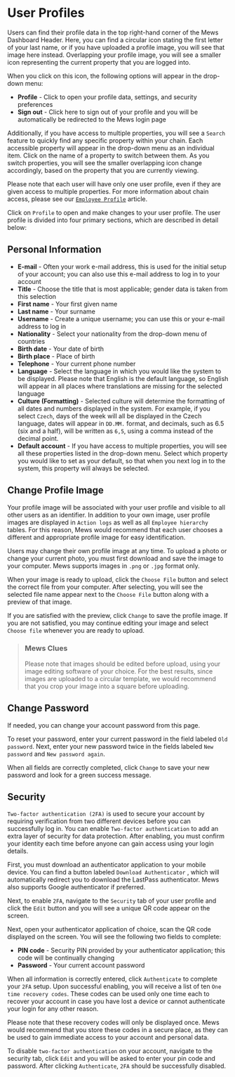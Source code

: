 # User Profiles

Users can find their profile data in the top right-hand corner of the Mews Dashboard Header. Here, you can find a circular icon stating the first letter of your last name, or if you have uploaded a profile image, you will see that image here instead. Overlapping your profile image, you will see a smaller icon representing the current property that you are logged into.

When you click on this icon, the following options will appear in the drop-down menu:

* **Profile** - Click to open your profile data, settings, and security preferences
* **Sign out** - Click here to sign out of your profile and you will be automatically be redirected to the Mews login page

Additionally, if you have access to multiple properties, you will see a `Search` feature to quickly find any specific property within your chain. Each accessible property will appear in the drop-down menu as an individual item. Click on the name of a property to switch between them. As you switch properties, you will see the smaller overlapping icon change accordingly, based on the property that you are currently viewing.

Please note that each user will have only one user profile, even if they are given access to multiple properties. For more information about chain access, please see our [`Employee Profile`](../../profiles/employee-profile.md) article.

Click on `Profile` to open and make changes to your user profile. The user profile is divided into four primary sections, which are described in detail below:

## Personal Information

* **E-mail** - Often your work e-mail address, this is used for the initial setup of your account; you can also use this e-mail address to log in to your account
* **Title** - Choose the title that is most applicable; gender data is taken from this selection
* **First name** - Your first given name
* **Last name** - Your surname
* **Username** - Create a unique username; you can use this or your e-mail address to log in
* **Nationality** - Select your nationality from the drop-down menu of countries
* **Birth date** - Your date of birth
* **Birth place** - Place of birth
* **Telephone** - Your current phone number
* **Language** - Select the language in which you would like the system to be displayed. Please note that English is the default language, so English will appear in all places where translations are missing for the selected language
* **Culture \(Formatting\)** - Selected culture will determine the formatting of all dates and numbers displayed in the system. For example, if you select `Czech`, days of the week will all be displayed in the Czech language, dates will appear in `DD.MM.` format, and decimals, such as 6.5 \(six and a half\), will be written as `6,5`, using a comma instead of the decimal point.
* **Default account** - If you have access to multiple properties, you will see all these properties listed in the drop-down menu. Select which property you would like to set as your default, so that when you next log in to the system, this property will always be selected.

## Change Profile Image

Your profile image will be associated with your user profile and visible to all other users as an identifier. In addition to your own image, user profile images are displayed in `Action logs` as well as all `Employee hierarchy` tables. For this reason, Mews would recommend that each user chooses a different and appropriate profile image for easy identification.

Users may change their own profile image at any time. To upload a photo or change your current photo, you must first download and save the image to your computer. Mews supports images in `.png` or `.jpg` format only.

When your image is ready to upload, click the `Choose File` button and select the correct file from your computer. After selecting, you will see the selected file name appear next to the `Choose File` button along with a preview of that image.

If you are satisfied with the preview, click `Change` to save the profile image. If you are not satisfied, you may continue editing your image and select `Choose file` whenever you are ready to upload.

> ### Mews Clues
>
> Please note that images should be edited before upload, using your image editing software of your choice. For the best results, since images are uploaded to a circular template, we would recommend that you crop your image into a square before uploading.

## Change Password

If needed, you can change your account password from this page.

To reset your password, enter your current password in the field labeled `Old password`. Next, enter your new password twice in the fields labeled `New password` and `New password again`.

When all fields are correctly completed, click `Change` to save your new password and look for a green success message.

## Security

`Two-factor authentication (2FA)` is used to secure your account by requiring verification from two different devices before you can successfully log in. You can enable `Two-factor authentication` to add an extra layer of security for data protection. After enabling, you must confirm your identity each time before anyone can gain access using your login details.

First, you must download an authenticator application to your mobile device. You can find a button labeled `Download Authenticator` , which will automatically redirect you to download the LastPass authenticator. Mews also supports Google authenticator if preferred. 

Next, to enable `2FA`, navigate to the `Security` tab of your user profile and click the `Edit` button and you will see a unique QR code appear on the screen.

Next, open your authenticator application of choice, scan the QR code displayed on the screen. You will see the following two fields to complete:

* **PIN code** - Security PIN provided by your authenticator application; this code will be continually changing
* **Password** - Your current account password

When all information is correctly entered, click `Authenticate` to complete your `2FA` setup. Upon successful enabling, you will receive a list of ten `One time recovery codes`. These codes can be used only one time each to recover your account in case you have lost a device or cannot authenticate your login for any other reason.

Please note that these recovery codes will only be displayed once. Mews would recommend that you store these codes in a secure place, as they can be used to gain immediate access to your account and personal data.

To disable `two-factor authentication` on your account, navigate to the security tab, click `Edit` and you will be asked to enter your pin code and password. After clicking `Authenticate`, `2FA` should be successfully disabled.

